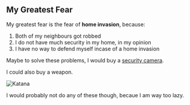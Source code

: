 ## My Greatest Fear

My greatest fear is the fear of **home invasion**, because:
1. Both of my neighbours got robbed
2. I do not have much security in my home, in my opinion
3. I have no way to defend myself incase of a home invasion

Maybe to solve these problems, I would buy a [security camera](https://www.amazon.ca/Vision-Indoor-Outdoor-Camera-Assistant/dp/B08R59YH7W?ref_=Oct_d_obs_d_3322618011&pd_rd_w=cnIuo&pf_rd_p=a26ace70-029b-45dd-99a6-bbbb61b20bbb&pf_rd_r=6PF4GY1HN7Y50DVX393W&pd_rd_r=33c96ed6-9f70-43a6-a406-34250cdbbf93&pd_rd_wg=TRsIL&pd_rd_i=B08R59YH7W).

I could also buy a weapon.
                                                               
![Katana](https://m.media-amazon.com/images/I/71r-i1Q3qjL._AC_SX425_.jpg)

I would probably not do any of these though, becaue I am way too lazy.
